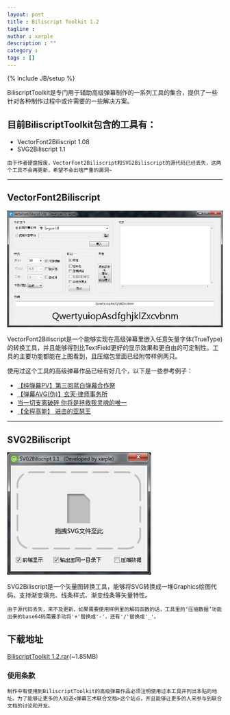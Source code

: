 ```yaml
---
layout: post
title : Biliscript Toolkit 1.2
tagline : 
author : xarple
description : ""
category : 
tags : []
---
```

{% include JB/setup %}

BiliscriptToolkit是专门用于辅助高级弹幕制作的一系列工具的集合，提供了一些针对各种制作过程中或许需要的一些解决方案。

<!-- break -->

目前BiliscriptToolkit包含的工具有：
--------
* VectorFont2Biliscript 1.08
* SVG2Biliscript 1.1

```
由于作者硬盘报废，VectorFont2Biliscript和SVG2Biliscript的源代码已经丢失，这两个工具不会再更新，希望不会出啥严重的漏洞~
```
____________________________________________________
VectorFont2Biliscript
--------
![](/res/biliscript-toolkit/shot1.jpg)

VectorFont2Biliscript是一个能够实现在高级弹幕里嵌入任意矢量字体(TrueType)的转换工具，并且能够得到比TextField更好的显示效果和更自由的可定制性。工具的主要功能都能在上图看到，且压缩包里面已经附带样例两只。

使用过这个工具的高级弹幕作品已经有好几个，以下是一些参考例子：
- [【纯弹幕PV】第三回蓝白弹幕合作祭](http://www.bilibili.tv/video/av734560/)
- [【弹幕AVG(伪)】玄天·律师事务所](http://www.bilibili.tv/video/av612580/)
- [当一切支离破碎 你将是拯救我灵魂的唯一](http://www.bilibili.tv/video/av605073/)
- [【全程高能】 进击的亚瑟王](http://www.bilibili.tv/video/av583881/)

____________________________________________________
SVG2Biliscript
--------
![](/res/biliscript-toolkit/shot2.jpg)

SVG2Biliscript是一个矢量图转换工具，能够将SVG转换成一堆Graphics绘图代码。支持渐变填充、线条样式、渐变线条等矢量特性。

```
由于源代码丢失，来不及更新，如果需要使用样例里的解码函数的话，工具里的‘压缩数据’功能出来的base64码需要手动将'+'替换成'-'，还有'/'替换成'_'。
```

下载地址
--------
[BiliscriptToolkit 1.2.rar](/res/biliscript-toolkit/BiliscriptToolkit1.2.rar)(~1.85MB)

### 使用条款
```
制作中有使用到BiliscriptToolkit的高级弹幕作品必须注明使用过本工具并列出本贴的地址。为了能够让更多的人知道<弹幕艺术联合文档>这个站点，并且能够让更多的人来参与到联合文档的讨论和开发。
```

